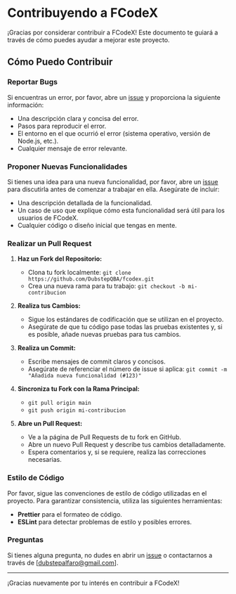 # Contribuyendo a FCodeX

¡Gracias por considerar contribuir a FCodeX! Este documento te guiará a través de cómo puedes ayudar a mejorar este proyecto.

## Cómo Puedo Contribuir

### Reportar Bugs

Si encuentras un error, por favor, abre un [issue](https://github.com/DubstepQBA/fcodex/issues) y proporciona la siguiente información:

- Una descripción clara y concisa del error.
- Pasos para reproducir el error.
- El entorno en el que ocurrió el error (sistema operativo, versión de Node.js, etc.).
- Cualquier mensaje de error relevante.

### Proponer Nuevas Funcionalidades

Si tienes una idea para una nueva funcionalidad, por favor, abre un [issue](https://github.com/DubstepQBA/fcodex/issues) para discutirla antes de comenzar a trabajar en ella. Asegúrate de incluir:

- Una descripción detallada de la funcionalidad.
- Un caso de uso que explique cómo esta funcionalidad será útil para los usuarios de FCodeX.
- Cualquier código o diseño inicial que tengas en mente.

### Realizar un Pull Request

1. **Haz un Fork del Repositorio:**

   - Clona tu fork localmente: `git clone https://github.com/DubstepQBA/fcodex.git`
   - Crea una nueva rama para tu trabajo: `git checkout -b mi-contribucion`

2. **Realiza tus Cambios:**

   - Sigue los estándares de codificación que se utilizan en el proyecto.
   - Asegúrate de que tu código pase todas las pruebas existentes y, si es posible, añade nuevas pruebas para tus cambios.

3. **Realiza un Commit:**

   - Escribe mensajes de commit claros y concisos.
   - Asegúrate de referenciar el número de issue si aplica: `git commit -m "Añadida nueva funcionalidad (#123)"`

4. **Sincroniza tu Fork con la Rama Principal:**

   - `git pull origin main`
   - `git push origin mi-contribucion`

5. **Abre un Pull Request:**
   - Ve a la página de Pull Requests de tu fork en GitHub.
   - Abre un nuevo Pull Request y describe tus cambios detalladamente.
   - Espera comentarios y, si se requiere, realiza las correcciones necesarias.

### Estilo de Código

Por favor, sigue las convenciones de estilo de código utilizadas en el proyecto. Para garantizar consistencia, utiliza las siguientes herramientas:

- **Prettier** para el formateo de código.
- **ESLint** para detectar problemas de estilo y posibles errores.

### Preguntas

Si tienes alguna pregunta, no dudes en abrir un [issue](https://github.com/DubstepQBA/fcodex/issues) o contactarnos a través de [dubstepalfaro@gmail.com].

---

¡Gracias nuevamente por tu interés en contribuir a FCodeX!
